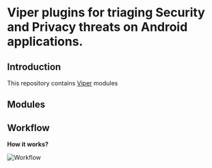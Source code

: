 # Viper plugins for triaging Security and Privacy threats on Android applications.

## Introduction
This repository contains [Viper](https://github.com/viper-framework) modules 

## Modules

## Workflow


**How it works?**

![Workflow](./images/workflow.jpg)

   